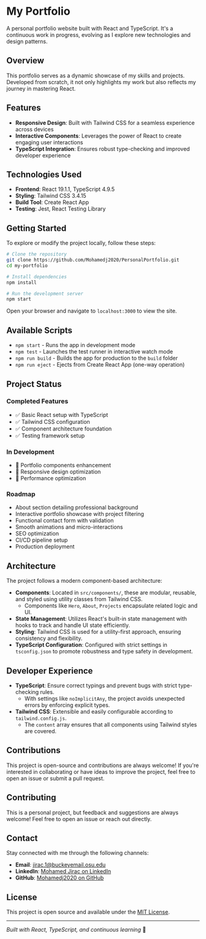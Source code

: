 # My Portfolio

A personal portfolio website built with React and TypeScript. It's a continuous work in progress, evolving as I explore new technologies and design patterns.

## Overview

This portfolio serves as a dynamic showcase of my skills and projects. Developed from scratch, it not only highlights my work but also reflects my journey in mastering React.

## Features

- **Responsive Design**: Built with Tailwind CSS for a seamless experience across devices
- **Interactive Components**: Leverages the power of React to create engaging user interactions
- **TypeScript Integration**: Ensures robust type-checking and improved developer experience

## Technologies Used

- **Frontend**: React 19.1.1, TypeScript 4.9.5
- **Styling**: Tailwind CSS 3.4.15
- **Build Tool**: Create React App
- **Testing**: Jest, React Testing Library

## Getting Started

To explore or modify the project locally, follow these steps:

```bash
# Clone the repository
git clone https://github.com/Mohamedj2020/PersonalPortfolio.git
cd my-portfolio

# Install dependencies
npm install

# Run the development server
npm start
```

Open your browser and navigate to `localhost:3000` to view the site.

## Available Scripts

- `npm start` - Runs the app in development mode
- `npm test` - Launches the test runner in interactive watch mode
- `npm run build` - Builds the app for production to the `build` folder
- `npm run eject` - Ejects from Create React App (one-way operation)

## Project Status

### Completed Features
- ✅ Basic React setup with TypeScript
- ✅ Tailwind CSS configuration
- ✅ Component architecture foundation
- ✅ Testing framework setup

### In Development
- 🚧 Portfolio components enhancement
- 🚧 Responsive design optimization
- 🚧 Performance optimization

### Roadmap
- About section detailing professional background
- Interactive portfolio showcase with project filtering
- Functional contact form with validation
- Smooth animations and micro-interactions
- SEO optimization
- CI/CD pipeline setup
- Production deployment

## Architecture

The project follows a modern component-based architecture:

- **Components**: Located in `src/components/`, these are modular, reusable, and styled using utility classes from Tailwind CSS.
  - Components like `Hero`, `About`, `Projects` encapsulate related logic and UI.
- **State Management**: Utilizes React's built-in state management with hooks to track and handle UI state efficiently.
- **Styling**: Tailwind CSS is used for a utility-first approach, ensuring consistency and flexibility.
- **TypeScript Configuration**: Configured with strict settings in `tsconfig.json` to promote robustness and type safety in development.

## Developer Experience

- **TypeScript**: Ensure correct typings and prevent bugs with strict type-checking rules.
  - With settings like `noImplicitAny`, the project avoids unexpected errors by enforcing explicit types.
- **Tailwind CSS**: Extensible and easily configurable according to `tailwind.config.js`.
  - The `content` array ensures that all components using Tailwind styles are covered.

## Contributions

This project is open-source and contributions are always welcome! If you're interested in collaborating or have ideas to improve the project, feel free to open an issue or submit a pull request.

## Contributing

This is a personal project, but feedback and suggestions are always welcome! Feel free to open an issue or reach out directly.

## Contact

Stay connected with me through the following channels:

- **Email**: jirac.1@buckeyemail.osu.edu
- **LinkedIn**: [Mohamed Jirac on LinkedIn](https://www.linkedin.com/in/mohamed-jirac)
- **GitHub**: [Mohamedj2020 on GitHub](https://github.com/Mohamedj2020)

## License

This project is open source and available under the [MIT License](LICENSE).

---

*Built with React, TypeScript, and continuous learning* 🚀
